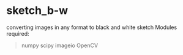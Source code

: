 # sketch_b-w
converting images in any format to black and white sketch
Modules required:
> numpy
> scipy
> imageio
> OpenCV
